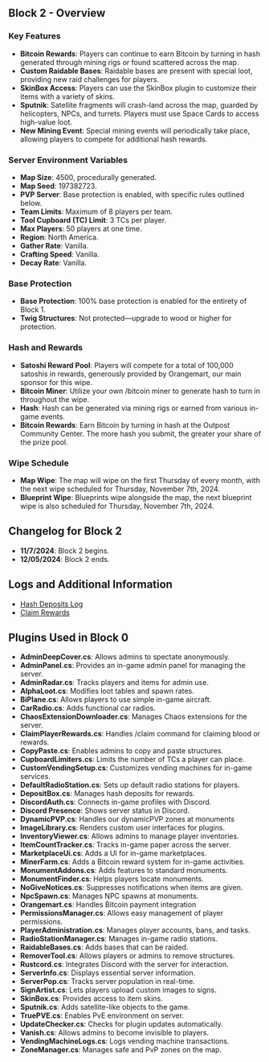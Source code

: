 ## Block 2 - Overview

### Key Features
- **Bitcoin Rewards**: Players can continue to earn Bitcoin by turning in hash generated through mining rigs or found scattered across the map.
- **Custom Raidable Bases**: Raidable bases are present with special loot, providing new raid challenges for players.
- **SkinBox Access**: Players can use the SkinBox plugin to customize their items with a variety of skins.
- **Sputnik**: Satellite fragments will crash-land across the map, guarded by helicopters, NPCs, and turrets. Players must use Space Cards to access high-value loot.
- **New Mining Event**: Special mining events will periodically take place, allowing players to compete for additional hash rewards.

### Server Environment Variables
- **Map Size**: 4500, procedurally generated.
- **Map Seed**: 197382723.
- **PVP Server**: Base protection is enabled, with specific rules outlined below.
- **Team Limits**: Maximum of 8 players per team.
- **Tool Cupboard (TC) Limit**: 3 TCs per player.
- **Max Players**: 50 players at one time.
- **Region**: North America.
- **Gather Rate**: Vanilla.
- **Crafting Speed**: Vanilla.
- **Decay Rate**: Vanilla.

### Base Protection
- **Base Protection**: 100% base protection is enabled for the entirety of Block 1.
- **Twig Structures**: Not protected—upgrade to wood or higher for protection.

### Hash and Rewards
- **Satoshi Reward Pool**: Players will compete for a total of 100,000 satoshis in rewards, generously provided by Orangemart, our main sponsor for this wipe.
- **Bitcoin Miner**: Utilize your own /bitcoin miner to generate hash to turn in throughout the wipe.
- **Hash**: Hash can be generated via mining rigs or earned from various in-game events.
- **Bitcoin Rewards**: Earn Bitcoin by turning in hash at the Outpost Community Center. The more hash you submit, the greater your share of the prize pool.

### Wipe Schedule
- **Map Wipe**: The map will wipe on the first Thursday of every month, with the next wipe scheduled for Thursday, November 7th, 2024.
- **Blueprint Wipe**: Blueprints wipe alongside the map, the next blueprint wipe is also scheduled for Thursday, November 7th, 2024.

## Changelog for Block 2
- **11/7/2024**: Block 2 begins.
- **12/05/2024**: Block 2 ends.

## Logs and Additional Information
- [Hash Deposits Log](./depositboxlog.json)
- [Claim Rewards](./ClaimPlayerRewards.json)

## Plugins Used in Block 0
- **AdminDeepCover.cs**: Allows admins to spectate anonymously.
- **AdminPanel.cs**: Provides an in-game admin panel for managing the server.
- **AdminRadar.cs**: Tracks players and items for admin use.
- **AlphaLoot.cs**: Modifies loot tables and spawn rates.
- **BiPlane.cs**: Allows players to use simple in-game aircraft.
- **CarRadio.cs**: Adds functional car radios.
- **ChaosExtensionDownloader.cs**: Manages Chaos extensions for the server.
- **ClaimPlayerRewards.cs**: Handles /claim command for claiming blood or rewards.
- **CopyPaste.cs**: Enables admins to copy and paste structures.
- **CupboardLimiters.cs**: Limits the number of TCs a player can place.
- **CustomVendingSetup.cs**: Customizes vending machines for in-game services.
- **DefaultRadioStation.cs**: Sets up default radio stations for players.
- **DepositBox.cs**: Manages hash deposits for rewards.
- **DiscordAuth.cs**: Connects in-game profiles with Discord.
- **Discord Presence**: Shows server status in Discord.
- **DynamicPVP.cs**: Handles our dynamicPVP zones at monuments
- **ImageLibrary.cs**: Renders custom user interfaces for plugins.
- **InventoryViewer.cs**: Allows admins to manage player inventories.
- **ItemCountTracker.cs**: Tracks in-game paper across the server.
- **MarketplaceUi.cs**: Adds a UI for in-game marketplaces.
- **MinerFarm.cs**: Adds a Bitcoin reward system for in-game activities.
- **MonumentAddons.cs**: Adds features to standard monuments.
- **MonumentFinder.cs**: Helps players locate monuments.
- **NoGiveNotices.cs**: Suppresses notifications when items are given.
- **NpcSpawn.cs**: Manages NPC spawns at monuments.
- **Orangemart.cs**: Handles Bitcoin payment integration
- **PermissionsManager.cs**: Allows easy management of player permissions.
- **PlayerAdministration.cs**: Manages player accounts, bans, and tasks.
- **RadioStationManager.cs**: Manages in-game radio stations.
- **RaidableBases.cs**: Adds bases that can be raided.
- **RemoverTool.cs**: Allows players or admins to remove structures.
- **Rustcord.cs**: Integrates Discord with the server for interaction.
- **ServerInfo.cs**: Displays essential server information.
- **ServerPop.cs**: Tracks server population in real-time.
- **SignArtist.cs**: Lets players upload custom images to signs.
- **SkinBox.cs**: Provides access to item skins.
- **Sputnik.cs**: Adds satellite-like objects to the game.
- **TruePVE.cs**: Enables PvE environment on server.
- **UpdateChecker.cs**: Checks for plugin updates automatically.
- **Vanish.cs**: Allows admins to become invisible to players.
- **VendingMachineLogs.cs**: Logs vending machine transactions.
- **ZoneManager.cs**: Manages safe and PvP zones on the map.
